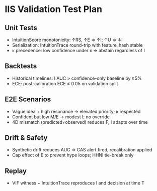 # IIS Validation Test Plan

## Unit Tests
- IntuitionScore monotonicity: ↑RS, ↑E ⇒ ↑I; ↑U ⇒ ↓I
- Serialization: IntuitionTrace round-trip with feature_hash stable
- κ precedence: low confidence under κ ⇒ abstain regardless of I

## Backtests
- Historical timelines: I AUC > confidence-only baseline by ≥5%
- ECE: post-calibration ECE ≤ 0.05 on validation split

## E2E Scenarios
- Vague idea + high resonance → elevated priority; κ respected
- Confident but low M/E → modest I; no override
- 4D mismatch (predicted≠observed) reduces F, I adapts over time

## Drift & Safety
- Synthetic drift reduces AUC ⇒ CAS alert fired, recalibration applied
- Cap effect of E to prevent hype loops; HHNI tie-break only

## Replay
- VIF witness + IntuitionTrace reproduces I and decision at time T
